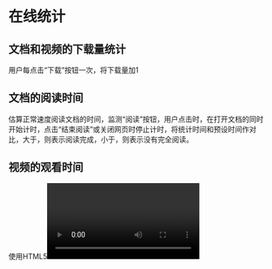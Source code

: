 # 在线统计

## 文档和视频的下载量统计
用户每点击“下载”按钮一次，将下载量加1

## 文档的阅读时间
估算正常速度阅读文档的时间，监测“阅读”按钮，用户点击时，在打开文档的同时开始计时，点击“结束阅读”或关闭网页时停止计时，将统计时间和预设时间作对比，大于，则表示阅读完成，小于，则表示没有完全阅读。

## 视频的观看时间
使用HTML5<video>标签定义视频，通过Media.duration方法得到视频的总时长，通过Media.paused的值为0位1来判断视频是否开始播放，通过Media.currentTime方法可以得到当前的播放时间，通过Media.ended方法判断视频是否结束。禁止视频的快进和慢进功能，当Media.ended值为1时，即表示视频播放完毕，当为0时，获得Media.currentTime的值，即表示当前观看时长。

